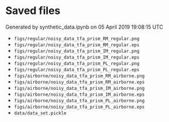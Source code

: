 # Saved files 


Generated by synthetic_data.ipynb on 05 April 2019 19:08:15 UTC

*  `figs/regular/noisy_data_tfa_prism_RM_regular.png` 
*  `figs/regular/noisy_data_tfa_prism_RM_regular.eps` 
*  `figs/regular/noisy_data_tfa_prism_IM_regular.png` 
*  `figs/regular/noisy_data_tfa_prism_IM_regular.eps` 
*  `figs/regular/noisy_data_tfa_prism_PL_regular.png` 
*  `figs/regular/noisy_data_tfa_prism_PL_regular.eps` 
*  `figs/airborne/noisy_data_tfa_prism_RM_airborne.png` 
*  `figs/airborne/noisy_data_tfa_prism_RM_airborne.eps` 
*  `figs/airborne/noisy_data_tfa_prism_IM_airborne.png` 
*  `figs/airborne/noisy_data_tfa_prism_IM_airborne.eps` 
*  `figs/airborne/noisy_data_tfa_prism_PL_airborne.png` 
*  `figs/airborne/noisy_data_tfa_prism_PL_airborne.eps` 
*  `data/data_set.pickle` 
